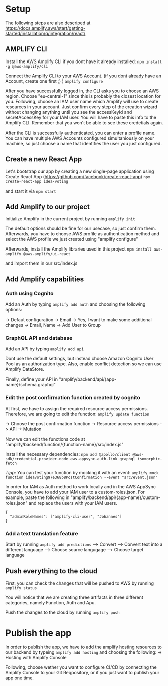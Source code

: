 # Setup

The following steps are also descriped at https://docs.amplify.aws/start/getting-started/installation/q/integration/react/

## AMPLIFY CLI

Install the AWS Amplify CLI if you dont have it already installed:
`npm install -g @aws-amplify/cli`

Connect the Amplify CLI to your AWS Account. (if you dont already have an Account, create one first ;) )
`amplify configure`

After you have successfully logged in, the CLI asks you to choose an AWS region. Choose "eu-central-1" since this is probably the closest location for you.
Following, choose an IAM user name which Amplify will use to create resources in your account. Just confirm every step of the creation wizard without changing anything until you see the accessKeyId and secretAccessKey for your IAM user. You will have to paste this info to the Amplify CLI. Remember that you won't be able to see these credetials again.

After the CLI is successfully authenticated, you can enter a profile name. You can have multiple AWS Accounts configured simultaniously on your machine, so just choose a name that identifies the user you just configured.

## Create a new React App

Let's bootstrap our app by creating a new single-page application using Create React App (https://github.com/facebook/create-react-app)
`npx create-react-app idea-voting`

and start it via
`npm start`

## Add Amplify to our project

Initialize Amplify in the current project by running
`amplify init`

The default options should be fine for our usecase, so just confirm them. Afterwards, you have to choose AWS profile as authentication method and select the AWS profile we just created using "amplify configure"

Afterwards, install the Amplify libraries used in this project
`npm install aws-amplify @aws-amplify/ui-react`

and import them in our src/index.js

## Add Amplify capabilities

### Auth using Cognito

Add an Auth by typing
`amplify add auth`
and choosing the following options:

-> Defaut configuration
-> Email
-> Yes, I want to make some additional changes
-> Email, Name
-> Add User to Group

### GraphQL API and database

Add an API by typing
`amplify add api`

Dont use the default settings, but instead choose Amazon Cognito User Pool as an authorization type.
Also, enable conflict detection so we can use Amplify DataStore.

Finally, define your API in "amplify/backend/api/{app-name}/schema.graphql"

### Edit the post confirmation function created by cognito

At first, we have to assign the required resource access permissions. Therefore, we are going to edit the function:
`amplify update function`

-> Choose the post confirmation function
-> Resource access permissions
-> API
-> Mutation

Now we can edit the functions code at "amplify/backend/function/{function-name}/src/index.js"

Install the necessary dependencies:
`npm add @apollo/client @aws-sdk/credential-provider-node aws-appsync-auth-link graphql isomorphic-fetch`

_Tipp:_
You can test your function by mocking it with an event:
`amplify mock function ideavoting97e368b8PostConfirmation --event "src/event.json"`

In order for IAM as Auth method to work locally and in the AWS AppSync Console, you have to add your IAM user to a custom-roles.json.
For example, paste the following in "amplify/backend/api/{app-name}/custom-roles.json" and replace the users with your IAM users.

```
{
  "adminRoleNames": ["amplify-cli-user", "Johannes"]
}
```

### Add a text translation feature

Start by running `amplify add predictions`
--> Convert
--> Convert text into a different language
--> Choose source langugage
--> Choose target language

## Push everything to the cloud

First, you can check the changes that will be pushed to AWS by running
`amplify status`

You will notice that we are creating three artifacts in three different categories, namely Function, Auth and Apu.

Push the changes to the cloud by running
`amplify push`

# Publish the app

In order to publish the app, we have to add the amplify hosting resources to our backend by typeing `amplify add hosting` and choosing the following:
-> Hosting with Amplify Console

Following, choose wether you want to configure CI/CD by connecting the Amplify Console to your Git Reqpository, or if you just want to publish your app one time.
